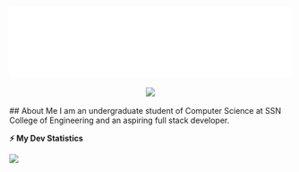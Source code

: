 <img src="./heading.svg">
<p align="center"> 
  <img src="https://profile-counter.glitch.me/snehask7/count.svg" />
</p>
## About Me  
I am an undergraduate student of Computer Science at SSN College of Engineering and an aspiring full stack developer. 

<b>⚡ My Dev Statistics</b>

<p>
<img height="180em"  src="https://github-readme-stats.vercel.app/api?username=snehask7&show_icons=true&hide_border=true&theme=tokyonight" />

</p>

